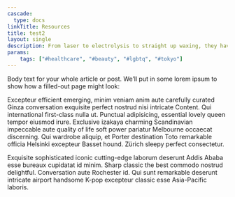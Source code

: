```yaml
---
cascade:
  type: docs
linkTitle: Resources
title: test2
layout: single
description: From laser to electrolysis to straight up waxing, they have it all, and they’re LGBTQ-friendly.
params:
    tags: ["#healthcare", "#beauty", "#lgbtq", "#tokyo"]
---
```

Body text for your whole article or post. We’ll put in some lorem ipsum to show how a filled-out page might look:

Excepteur efficient emerging, minim veniam anim aute carefully curated Ginza conversation exquisite perfect nostrud nisi intricate Content. Qui  international first-class nulla ut. Punctual adipisicing, essential lovely queen tempor eiusmod irure. Exclusive izakaya charming Scandinavian impeccable aute quality of life soft power pariatur Melbourne occaecat discerning. Qui wardrobe aliquip, et Porter destination Toto remarkable officia Helsinki excepteur Basset hound. Zürich sleepy perfect consectetur.

Exquisite sophisticated iconic cutting-edge laborum deserunt Addis Ababa esse bureaux cupidatat id minim. Sharp classic the best commodo nostrud delightful. Conversation aute Rochester id. Qui sunt remarkable deserunt intricate airport handsome K-pop excepteur classic esse Asia-Pacific laboris.
